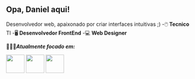 ## Opa, Daniel aqui!
Desenvolvedor web, apaixonado por criar interfaces intuitivas ;)
-🖱️ **Tecnico** TI
-🖥️ **Desenvolvedor FrontEnd**
-💻 **Web Designer**

👨🏾‍💻***Atualmente focado em:***
<div display="inline">
<img width="50px" height="50px" src="https://cdn.jsdelivr.net/gh/devicons/devicon@latest/icons/javascript/javascript-original.svg" />
<img width="50px" height="50px" src="https://cdn.jsdelivr.net/gh/devicons/devicon@latest/icons/html5/html5-original.svg" />
<img width="50px" height="50px" src="https://cdn.jsdelivr.net/gh/devicons/devicon@latest/icons/css3/css3-original.svg" />

</div>
